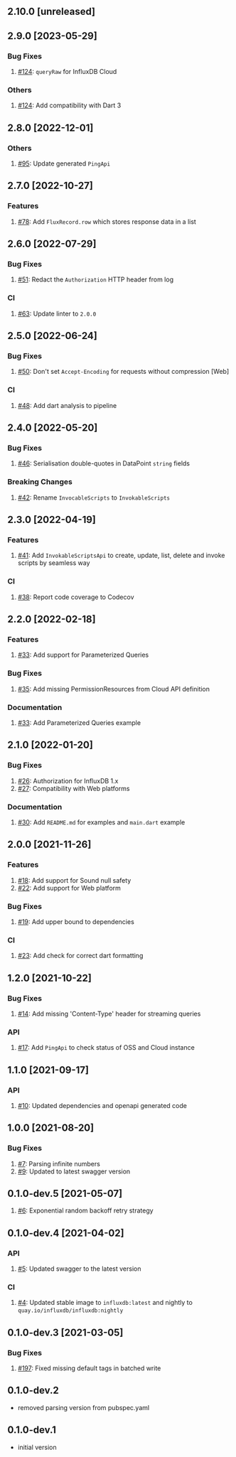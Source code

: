 ## 2.10.0 [unreleased]

## 2.9.0 [2023-05-29]

### Bug Fixes
1. [#124](https://github.com/influxdata/influxdb-client-dart/pull/124): `queryRaw` for InfluxDB Cloud

### Others
1. [#124](https://github.com/influxdata/influxdb-client-dart/pull/124): Add compatibility with Dart 3

## 2.8.0 [2022-12-01]

### Others
1. [#95](https://github.com/influxdata/influxdb-client-dart/pull/95): Update generated `PingApi`

## 2.7.0 [2022-10-27]

### Features
1. [#78](https://github.com/influxdata/influxdb-client-dart/pull/78): Add `FluxRecord.row` which stores response data in a list

## 2.6.0 [2022-07-29]

### Bug Fixes
1. [#51](https://github.com/influxdata/influxdb-client-dart/pull/51): Redact the `Authorization` HTTP header from log

### CI
1. [#63](https://github.com/influxdata/influxdb-client-dart/pull/63): Update linter to `2.0.0`

## 2.5.0 [2022-06-24]

### Bug Fixes
1. [#50](https://github.com/influxdata/influxdb-client-dart/pull/50): Don't set `Accept-Encoding` for requests without compression [Web]

### CI
1. [#48](https://github.com/influxdata/influxdb-client-dart/pull/48): Add dart analysis to pipeline

## 2.4.0 [2022-05-20]

### Bug Fixes
1. [#46](https://github.com/influxdata/influxdb-client-dart/pull/46): Serialisation double-quotes in DataPoint `string` fields

### Breaking Changes
1. [#42](https://github.com/influxdata/influxdb-client-dart/pull/42): Rename `InvocableScripts` to `InvokableScripts`

## 2.3.0 [2022-04-19]

### Features
1. [#41](https://github.com/influxdata/influxdb-client-dart/pull/41): Add `InvokableScriptsApi` to create, update, list, delete and invoke scripts by seamless way

### CI
1. [#38](https://github.com/influxdata/influxdb-client-dart/pull/38): Report code coverage to Codecov

## 2.2.0 [2022-02-18]

### Features
1. [#33](https://github.com/influxdata/influxdb-client-dart/pull/33): Add support for Parameterized Queries

### Bug Fixes
1. [#35](https://github.com/influxdata/influxdb-client-dart/pull/35): Add missing PermissionResources from Cloud API definition

### Documentation
1. [#33](https://github.com/influxdata/influxdb-client-dart/pull/33): Add Parameterized Queries example


## 2.1.0 [2022-01-20]

### Bug Fixes
1. [#26](https://github.com/influxdata/influxdb-client-dart/pull/26): Authorization for InfluxDB 1.x
1. [#27](https://github.com/influxdata/influxdb-client-dart/pull/27): Compatibility with Web platforms

### Documentation
1. [#30](https://github.com/influxdata/influxdb-client-dart/pull/30): Add `README.md` for examples and `main.dart` example

## 2.0.0 [2021-11-26]

### Features
1. [#18](https://github.com/influxdata/influxdb-client-dart/pull/18): Add support for Sound null safety
1. [#22](https://github.com/influxdata/influxdb-client-dart/pull/22): Add support for Web platform

### Bug Fixes
1. [#19](https://github.com/influxdata/influxdb-client-dart/pull/19): Add upper bound to dependencies

### CI
1. [#23](https://github.com/influxdata/influxdb-client-dart/pull/23): Add check for correct dart formatting 

## 1.2.0 [2021-10-22]

### Bug Fixes
1. [#14](https://github.com/influxdata/influxdb-client-dart/pull/14): Add missing 'Content-Type' header for streaming queries 

### API
1. [#17](https://github.com/influxdata/influxdb-client-dart/pull/17): Add `PingApi` to check status of OSS and Cloud instance

## 1.1.0 [2021-09-17]

### API
1. [#10](https://github.com/influxdata/influxdb-client-dart/pull/10): Updated dependencies and openapi generated code 

## 1.0.0 [2021-08-20]

### Bug Fixes
1. [#7](https://github.com/influxdata/influxdb-client-dart/pull/7): Parsing infinite numbers
1. [#9](https://github.com/influxdata/influxdb-client-dart/pull/8): Updated to latest swagger version

## 0.1.0-dev.5 [2021-05-07]
1. [#6](https://github.com/influxdata/influxdb-client-dart/pull/6): Exponential random backoff retry strategy

## 0.1.0-dev.4 [2021-04-02]

### API
1. [#5](https://github.com/influxdata/influxdb-client-dart/pull/5): Updated swagger to the latest version
 
### CI
1. [#4](https://github.com/influxdata/influxdb-client-dart/pull/4): Updated stable image to `influxdb:latest` and nightly to `quay.io/influxdb/influxdb:nightly`

## 0.1.0-dev.3 [2021-03-05]

### Bug Fixes
1. [#197](https://github.com/influxdata/influxdb-client-dart/pull/3): Fixed missing default tags in batched write

## 0.1.0-dev.2

* removed parsing version from pubspec.yaml

## 0.1.0-dev.1

* initial version
